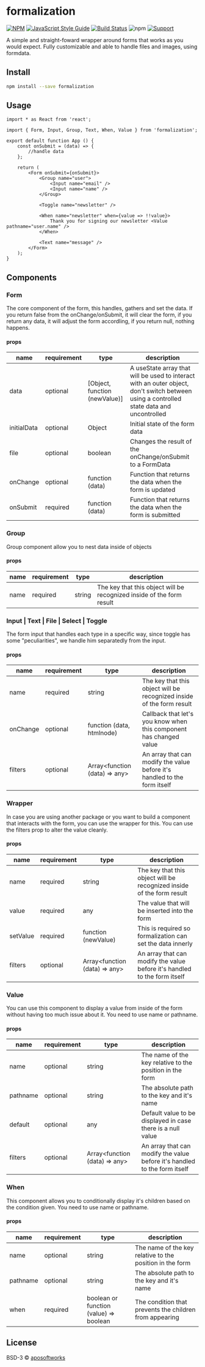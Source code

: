 # formalization


[![NPM](https://img.shields.io/npm/v/formalization.svg)](https://www.npmjs.com/package/formalization) [![JavaScript Style Guide](https://img.shields.io/badge/code_style-standard-brightgreen.svg)](https://standardjs.com) [![Build Status](https://travis-ci.org/aposoftworks/formalization.svg?branch=master)](https://travis-ci.org/aposoftworks/formalization) ![npm](https://img.shields.io/npm/dt/formalization) [![Support](https://img.shields.io/badge/Patreon-Support-orange.svg?logo=Patreon)](https://www.patreon.com/rafaelcorrea)

A simple and straight-foward wrapper around forms that works as you would expect. Fully customizable and able to handle files and images, using formdata.

## Install

```bash
npm install --save formalization
```

## Usage

```tsx
import * as React from 'react';

import { Form, Input, Group, Text, When, Value } from 'formalization';

export default function App () {
	const onSubmit = (data) => {
		//handle data
	};

    return (
		<Form onSubmit={onSubmit}>
			<Group name="user">
				<Input name="email" />
				<Input name="name" />
			</Group>

			<Toggle name="newsletter" />

			<When name="newsletter" when={value => !!value}>
				Thank you for signing our newsletter <Value pathname="user.name" />
			</When>

			<Text name="message" />
		</Form>
    );
}
```

## Components

### Form

The core component of the form, this handles, gathers and set the data. If you return false from the onChange/onSubmit, it will clear the form, if you return any data, it will adjust the form accordling, if you return null, nothing happens.

#### props

|name|requirement|type|description|
|---|---|---|---|
|data|optional|[Object, function (newValue)]|A useState array that will be used to interact with an outer object, don't switch between using a controlled state data and uncontrolled|
|initialData|optional|Object|Initial state of the form data|
|file|optional|boolean|Changes the result of the onChange/onSubmit to a FormData|
|onChange|optional|function (data)|Function that returns the data when the form is updated|
|onSubmit|required|function (data)|Function that returns the data when the form is submitted|

### Group

Group component allow you to nest data inside of objects

#### props

|name|requirement|type|description|
|---|---|---|---|
|name|required|string|The key that this object will be recognized inside of the form result|

### Input | Text | File | Select | Toggle

The form input that handles each type in a specific way, since toggle has some "peculiarities", we handle him separatedly from the input.

#### props

|name|requirement|type|description|
|---|---|---|---|
|name|required|string|The key that this object will be recognized inside of the form result|
|onChange|optional|function (data, htmlnode)|Callback that let's you know when this component has changed value|
|filters|optional|Array<function (data) => any>|An array that can modify the value before it's handled to the form itself|

### Wrapper

In case you are using another package or you want to build a component that interacts with the form, you can use the wrapper for this. You can use the filters prop to alter the value cleanly.

#### props

|name|requirement|type|description|
|---|---|---|---|
|name|required|string|The key that this object will be recognized inside of the form result|
|value|required|any|The value that will be inserted into the form|
|setValue|required|function (newValue)|This is required so formalization can set the data innerly|
|filters|optional|Array<function (data) => any>|An array that can modify the value before it's handled to the form itself|

### Value

You can use this component to display a value from inside of the form without having too much issue about it. You need to use name or pathname.

#### props

|name|requirement|type|description|
|---|---|---|---|
|name|optional|string|The name of the key relative to the position in the form|
|pathname|optional|string|The absolute path to the key and it's name|
|default|optional|any|Default value to be displayed in case there is a null value|
|filters|optional|Array<function (data) => any>|An array that can modify the value before it's handled to the form itself|

### When

This component allows you to conditionally display it's children based on the condition given. You need to use name or pathname.

#### props

|name|requirement|type|description|
|---|---|---|---|
|name|optional|string|The name of the key relative to the position in the form|
|pathname|optional|string|The absolute path to the key and it's name|
|when|required|boolean or function (value) => boolean|The condition that prevents the children from appearing|

## License

BSD-3 © [aposoftworks](https://github.com/aposoftworks)
